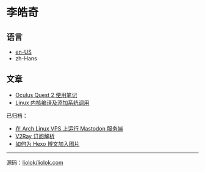 # 李皓奇

## 语言

- [en-US](/)
- zh-Hans

## 文章

- [Oculus Quest 2 使用笔记](oculus-quest-2-usage-note)
- [Linux 内核编译及添加系统调用](kernel-compilation-with-custom-syscall)

已归档：
- [在 Arch Linux VPS 上运行 Mastodon 服务端](run-mastodon-server-on-arch-Linux-vps)
- [V2Ray 订阅解析](v2ray-subscription-parse)
- [如何为 Hexo 博文加入图片](how-to-add-image-to-hexo-blog-post)

---

源码：[liolok/liolok.com](https://github.com/liolok/liolok.com)
